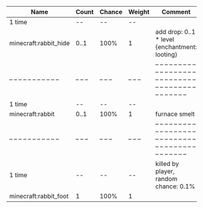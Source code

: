 | Name                  | Count | Chance | Weight | Comment                                                                               |
| --------------------- | ----- | ------ | ------ | ------------------------------------------------------------------------------------- |
| 1 time                |    -- |     -- |     -- |                                                                                       |
| minecraft:rabbit_hide |  0..1 |   100% |      1 | add drop: 0..1 * level {enchantment: looting}                                         |
| – – – – – – – – – – – | – – – | – – –  | – – –  | – – – – – – – – – – – – – – – – – – – – – – – – – – – – – – – – – – – – – – – – – – – |
| 1 time                |    -- |     -- |     -- |                                                                                       |
| minecraft:rabbit      |  0..1 |   100% |      1 | furnace smelt                                                                         |
| – – – – – – – – – – – | – – – | – – –  | – – –  | – – – – – – – – – – – – – – – – – – – – – – – – – – – – – – – – – – – – – – – – – – – |
| 1 time                |    -- |     -- |     -- | killed by player, random chance: 0.1%|{enchantment: looting}: 0.13% + 0.03%*(level-1) |
| minecraft:rabbit_foot |     1 |   100% |      1 |                                                                                       |